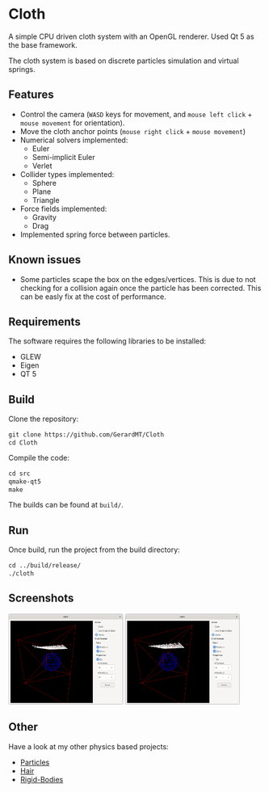# Cloth
A simple CPU driven cloth system with an OpenGL renderer. Used Qt 5 as the base framework.

The cloth system is based on discrete particles simulation and virtual springs.

## Features
- Control the camera (`WASD` keys for movement, and `mouse left click` + `mouse movement` for orientation).
- Move the cloth anchor points (`mouse right click` + `mouse movement`)
- Numerical solvers implemented:
	- Euler
	- Semi-implicit Euler
	- Verlet
- Collider types implemented:
	- Sphere
	- Plane
	- Triangle
- Force fields implemented:
	- Gravity
	- Drag
- Implemented spring force between particles.

## Known issues
- Some particles scape the box on the edges/vertices. This is due to not checking for a collision again once the particle has been corrected. This can be easly fix at the cost of performance.

## Requirements
The software requires the following libraries to be installed:
- GLEW
- Eigen
- QT 5

## Build
Clone the repository:

	git clone https://github.com/GerardMT/Cloth
	cd Cloth

Compile the code:

    cd src
    qmake-qt5
    make

The builds can be found at `build/`.

## Run
Once build, run the project from the build directory:

	cd ../build/release/
	./cloth

## Screenshots
<img src="docs/screenshots/fixed.gif" alt="Fixed" width="45%"> <img src="docs/screenshots/no_fixed.gif" alt="No fixed" width="45%">

## Other
Have a look at my other physics based projects:
- [Particles](https://github.com/GerardMT/Particles)
- [Hair](https://github.com/GerardMT/Hair)
- [Rigid-Bodies](https://github.com/GerardMT/Rigid-Bodies)